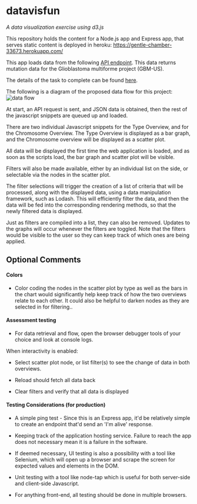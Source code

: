 # datavisfun
_A data visualization exercise using d3.js_

This repository holds the content for a Node.js app and Express app, that serves static content is deployed in heroku: https://gentle-chamber-33673.herokuapp.com/

This app loads data from the following [API endpoint](https://dcc.icgc.org/api/v1/projects/GBM-US/mutations?field=id,mutation,type,chromosome,start,end&size=100&order=desc).
This data returns mutation data for the Glioblastoma multiforme project (GBM-US).

The details of the task to complete can be found [here](https://gist.github.com/alexsb/3728d3ee1c340fbd8b23dd38dfbfe201).

The following is a diagram of the proposed data flow for this project:
![data flow](https://github.com/arocho/datavisfun/public/images/diagram.png "data flow")

At start, an API request is sent, and JSON data is obtained, then the rest of the javascript snippets are queued up and loaded.

There are two individual Javascript snippets for the Type Overview, and for the Chromosome Overview. The Type Overview is displayed as a bar graph, and the Chromosome overview will be displayed as a scatter plot.

All data will be displayed the first time the web application is loaded, and as soon as the scripts load, the bar graph and scatter plot will be visible.

Filters will also be made available, either by an individual list on the side, or selectable via the nodes in the scatter plot.

The filter selections will trigger the creation of a list of criteria that will be processed, along with the displayed data, using a data manipulation framework, such as Lodash. This will efficiently filter the data, and then the data will be fed into the corresponding rendering methods, so that the newly filtered data is displayed.

Just as filters are compiled into a list, they can also be removed. Updates to the graphs will occur whenever the filters are toggled. Note that the filters would be visible to the user so they can keep track of which ones are being applied.

## Optional Comments

#### Colors
- Color coding the nodes in the scatter plot by type as well as the bars in the chart would significantly help keep track of how the two overviews relate to each other. It could also be helpful to darken nodes as they are selected in for filtering..

#### Assessment testing
- For data retrieval and flow, open the browser debugger tools of your choice and look at console logs.

When interactivity is enabled:
- Select scatter plot node, or list filter(s) to see the change of data in both overviews.

- Reload should fetch all data back

- Clear filters and verify that all data is displayed

#### Testing Considerations (for production)
- A simple ping test - Since this is an Express app, it'd be relatively simple to create an endpoint that'd send an 'I'm alive' response.

- Keeping track of the application hosting service. Failure to reach the app does not necessary mean it is a failure in the software.

- If deemed necessary, UI testing is also a possibility with a tool like Selenium, which will open up a browser and scrape the screen for expected values and elements in the DOM.

- Unit testing with a tool like node-tap which is useful for both server-side and client-side Javascript.

- For anything front-end, all testing should be done in multiple browsers.

